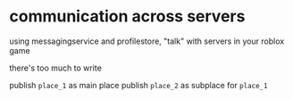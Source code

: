 # communication across servers
using messagingservice and profilestore, "talk" with servers in your roblox game

there's too much to write

publish `place_1` as main place
publish `place_2` as subplace for `place_1`
